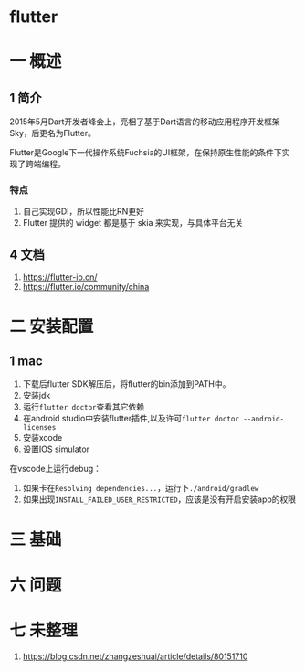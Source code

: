 # flutter

# 一 概述
## 1 简介
2015年5月Dart开发者峰会上，亮相了基于Dart语言的移动应用程序开发框架Sky，后更名为Flutter。

Flutter是Google下一代操作系统Fuchsia的UI框架，在保持原生性能的条件下实现了跨端编程。

### 特点
1. 自己实现GDI，所以性能比RN更好
2. Flutter 提供的 widget 都是基于 skia 来实现，与具体平台无关

## 4 文档
1. https://flutter-io.cn/
2. https://flutter.io/community/china

# 二 安装配置
## 1 mac
1. 下载后flutter SDK解压后，将flutter的bin添加到PATH中。
2. 安装jdk
3. 运行`flutter doctor`查看其它依赖
4. 在android studio中安装flutter插件,以及许可`flutter doctor --android-licenses`
5. 安装xcode
6. 设置IOS simulator

在vscode上运行debug：
1. 如果卡在`Resolving dependencies...`，运行下`./android/gradlew`
2. 如果出现`INSTALL_FAILED_USER_RESTRICTED`，应该是没有开启安装app的权限

# 三 基础


# 六 问题
# 七 未整理
1. https://blog.csdn.net/zhangzeshuai/article/details/80151710